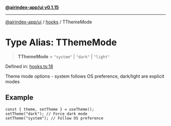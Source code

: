 [**@airindex-app/ui v0.1.15**](../../README.md)

***

[@airindex-app/ui](../../README.md) / [hooks](../README.md) / TThemeMode

# Type Alias: TThemeMode

> **TThemeMode** = `"system"` \| `"dark"` \| `"light"`

Defined in: [hooks.ts:18](https://github.com/airindex-app/ui/blob/c7ea135614befbd5605b13569e79882284e03edb/src/types/hooks.ts#L18)

Theme mode options - system follows OS preference, dark/light are explicit modes

## Example

```tsx
const { theme, setTheme } = useTheme();
setTheme("dark"); // Force dark mode
setTheme("system"); // Follow OS preference
```
